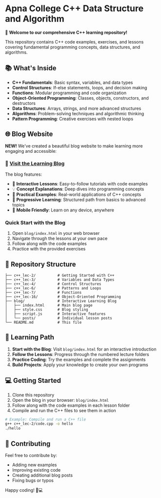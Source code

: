 # Apna College C++ Data Structure and Algorithm

🚀 **Welcome to our comprehensive C++ learning repository!**

This repository contains C++ code examples, exercises, and lessons covering fundamental programming concepts, data structures, and algorithms. 

## 📚 What's Inside

- **C++ Fundamentals**: Basic syntax, variables, and data types
- **Control Structures**: If-else statements, loops, and decision making
- **Functions**: Modular programming and code organization  
- **Object-Oriented Programming**: Classes, objects, constructors, and destructors
- **Data Structures**: Arrays, strings, and more advanced structures
- **Algorithms**: Problem-solving techniques and algorithmic thinking
- **Pattern Programming**: Creative exercises with nested loops

## 🌐 Blog Website

**NEW!** We've created a beautiful blog website to make learning more engaging and accessible:

### 📖 [Visit the Learning Blog](blog/index.html)

The blog features:
- 📝 **Interactive Lessons**: Easy-to-follow tutorials with code examples
- 💡 **Concept Explanations**: Deep dives into programming concepts  
- 🎯 **Practical Examples**: Real-world applications of C++ concepts
- 🚀 **Progressive Learning**: Structured path from basics to advanced topics
- 📱 **Mobile Friendly**: Learn on any device, anywhere

### Quick Start with the Blog
1. Open `blog/index.html` in your web browser
2. Navigate through the lessons at your own pace
3. Follow along with the code examples
4. Practice with the provided exercises

## 📂 Repository Structure

```
├── c++_lec-2/          # Getting Started with C++
├── c++_lec-3/          # Variables and Data Types  
├── c++_lec-4/          # Control Structures
├── c++_lec-6/          # Patterns and Loops
├── c++_lec-7/          # Functions
├── c++_lec-16/         # Object-Oriented Programming
├── blog/               # Interactive Learning Blog
│   ├── index.html      # Main blog page
│   ├── style.css       # Blog styling
│   ├── script.js       # Interactive features
│   └── posts/          # Individual lesson posts
└── README.md           # This file
```

## 🎯 Learning Path

1. **Start with the Blog**: Visit `blog/index.html` for an interactive introduction
2. **Follow the Lessons**: Progress through the numbered lecture folders
3. **Practice Coding**: Try the examples and complete the assignments
4. **Build Projects**: Apply your knowledge to create your own programs

## 💻 Getting Started

1. Clone this repository
2. Open the blog in your browser: `blog/index.html`
3. Follow along with the code examples in each lesson folder
4. Compile and run the C++ files to see them in action

```bash
# Example: Compile and run a C++ file
g++ c++_lec-2/code.cpp -o hello
./hello
```

## 🤝 Contributing

Feel free to contribute by:
- Adding new examples
- Improving existing code
- Creating additional blog posts
- Fixing bugs or typos

Happy coding! 🚀💻
